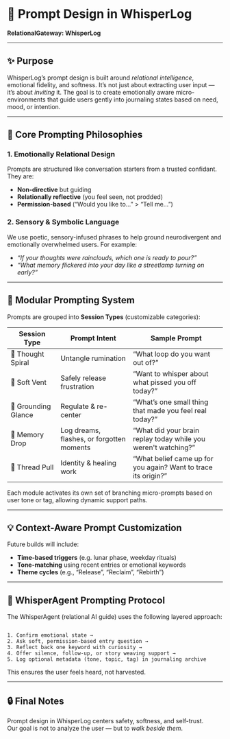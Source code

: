 # 🧠 Prompt Design in WhisperLog  
**RelationalGateway: WhisperLog**

---

## ✨ Purpose

WhisperLog’s prompt design is built around *relational intelligence*, emotional fidelity, and softness. It’s not just about extracting user input — it’s about *inviting* it. The goal is to create emotionally aware micro-environments that guide users gently into journaling states based on need, mood, or intention.

---

## 🌱 Core Prompting Philosophies

### 1. Emotionally Relational Design
Prompts are structured like conversation starters from a trusted confidant. They are:
- **Non-directive** but guiding  
- **Relationally reflective** (you feel seen, not prodded)  
- **Permission-based** (“Would you like to…” > “Tell me…”)

### 2. Sensory & Symbolic Language
We use poetic, sensory-infused phrases to help ground neurodivergent and emotionally overwhelmed users. For example:
- _“If your thoughts were rainclouds, which one is ready to pour?”_  
- _“What memory flickered into your day like a streetlamp turning on early?”_

---

## 🧩 Modular Prompting System

Prompts are grouped into **Session Types** (customizable categories):

| Session Type        | Prompt Intent                            | Sample Prompt |
|---------------------|-------------------------------------------|----------------|
| 💭 Thought Spiral   | Untangle rumination                       | “What loop do you want out of?” |
| 💬 Soft Vent        | Safely release frustration                | “Want to whisper about what pissed you off today?” |
| 🌿 Grounding Glance | Regulate & re-center                      | “What’s one small thing that made you feel real today?” |
| 🛌 Memory Drop      | Log dreams, flashes, or forgotten moments | “What did your brain replay today while you weren't watching?” |
| 🧵 Thread Pull      | Identity & healing work                   | “What belief came up for you again? Want to trace its origin?” |

Each module activates its own set of branching micro-prompts based on user tone or tag, allowing dynamic support paths.

---

## 💡 Context-Aware Prompt Customization

Future builds will include:

- **Time-based triggers** (e.g. lunar phase, weekday rituals)  
- **Tone-matching** using recent entries or emotional keywords  
- **Theme cycles** (e.g., “Release”, “Reclaim”, “Rebirth”)

---

## 🤖 WhisperAgent Prompting Protocol

The WhisperAgent (relational AI guide) uses the following layered approach:

```

1. Confirm emotional state →
2. Ask soft, permission-based entry question →
3. Reflect back one keyword with curiosity →
4. Offer silence, follow-up, or story weaving support →
5. Log optional metadata (tone, topic, tag) in journaling archive

```

This ensures the user feels heard, not harvested.

---

## 🔒 Final Notes

Prompt design in WhisperLog centers safety, softness, and self-trust.  
Our goal is not to analyze the user — but to *walk beside them*.
